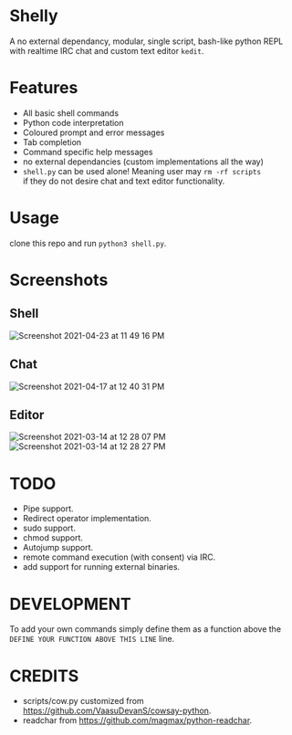# Shelly
A no external dependancy, modular, single script, bash-like python REPL with realtime IRC chat and custom text editor `kedit`.

# Features
- All basic shell commands
- Python code interpretation
- Coloured prompt and error messages
- Tab completion
- Command specific help messages
- no external dependancies (custom implementations all the way)
- `shell.py` can be used alone! Meaning user may `rm -rf scripts`   
  if they do not desire chat and text editor functionality.

# Usage 
clone this repo and run `python3 shell.py`.

# Screenshots  

## Shell
![Screenshot 2021-04-23 at 11 49 16 PM](https://user-images.githubusercontent.com/59250093/116916069-771f8f80-ac6a-11eb-99db-32e94ee4c570.png)

## Chat
![Screenshot 2021-04-17 at 12 40 31 PM](https://user-images.githubusercontent.com/59250093/116916043-6cfd9100-ac6a-11eb-97ca-0a358c98f602.png)

## Editor
![Screenshot 2021-03-14 at 12 28 07 PM](https://user-images.githubusercontent.com/59250093/111060136-bd553f80-84c0-11eb-902f-5f4986d4f018.png)
![Screenshot 2021-03-14 at 12 28 27 PM](https://user-images.githubusercontent.com/59250093/111060146-c9410180-84c0-11eb-9fe3-8b10aeb4da98.png)

# TODO
- Pipe support.
- Redirect operator implementation. 
- sudo support. 
- chmod support. 
- Autojump support. 
- remote command execution (with consent) via IRC.  
- add support for running external binaries. 

# DEVELOPMENT
To add your own commands simply define them as a function above the `DEFINE YOUR FUNCTION ABOVE THIS LINE` line.

# CREDITS
- scripts/cow.py customized from https://github.com/VaasuDevanS/cowsay-python.
- readchar from https://github.com/magmax/python-readchar.

